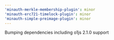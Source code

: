 ```yaml
---
'minauth-merkle-membership-plugin': minor
'minauth-erc721-timelock-plugin': minor
'minauth-simple-preimage-plugin': minor
---
```


Bumping dependencies including o1js 2.1.0 support
